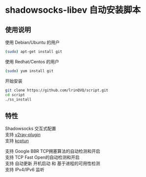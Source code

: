 # shadowsocks-libev 自动安装脚本
## 使用说明

使用 Debian/Ubuntu 的用户
```bash
(sudo) apt-get install git
```

使用 Redhat/Centos 的用户
```bash
(sudo) yum install git
```

开始安装
```bash
git clone https://github.com/lrinQVQ/script.git
cd script
./ss_install
```

## 特性
Shadowsocks 交互式配置  
支持 [v2ray-plugin](https://github.com/shadowsocks/v2ray-plugin)  
支持 [kcptun](https://github.com/shadowsocks/kcptun)  

支持 Google BBR TCP拥塞算法的自动检测和开启  
支持 TCP Fast Open的自动检测和开启  
支持 自动更新 开机启动 和 基于进程的可用性检测  
支持 IPv4/IPv6 监听
